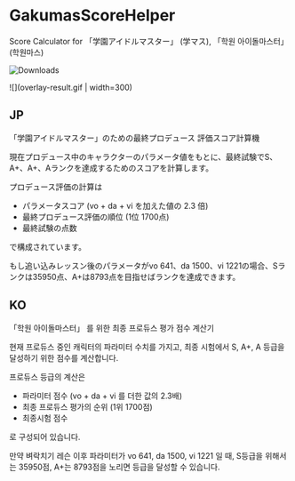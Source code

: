 # GakumasScoreHelper

Score Calculator for 「学園アイドルマスター」 (学マス), 「학원 아이돌마스터」 (학원마스)

![Downloads](https://img.shields.io/github/downloads/WindSekirun/GakumasScoreHelper/latest/total)

![](overlay-result.gif | width=300)

## JP

「学園アイドルマスター」のための最終プロデュース 評価スコア計算機

現在プロデュース中のキャラクターのパラメータ値をもとに、最終試験でS、A+、A+、Aランクを達成するためのスコアを計算します。

プロデュース評価の計算は
* パラメータスコア (vo + da + vi を加えた値の 2.3 倍)
* 最終プロデュース評価の順位 (1位 1700点)
* 最終試験の点数

で構成されています。

もし追い込みレッスン後のパラメータがvo 641、da 1500、vi 1221の場合、Sランクは35950点、A+は8793点を目指せばランクを達成できます。

## KO

「학원 아이돌마스터」 를 위한 최종 프로듀스 평가 점수 계산기

현재 프로듀스 중인 캐릭터의 파라미터 수치를 가지고, 최종 시험에서 S, A+, A 등급을 달성하기 위한 점수를 계산합니다.

프로듀스 등급의 계산은
* 파라미터 점수 (vo + da + vi 를 더한 값의 2.3배)
* 최종 프로듀스 평가의 순위 (1위 1700점)
* 최종시험 점수

로 구성되어 있습니다.

만약 벼락치기 레슨 이후 파라미터가 vo 641, da 1500, vi 1221 일 때,  S등급을 위해서는 35950점, A+는 8793점을 노리면 등급을 달성할 수 있습니다.
